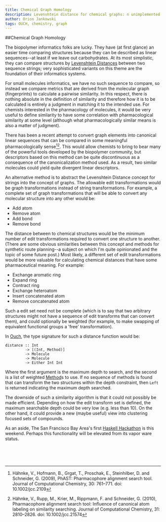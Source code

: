```yaml
---
title: Chemical Graph Homology
description: Levenshtein distance for chemical graphs: n unimplemented concept.
author: Orion Jankowski
tags: OUCH, chemistry, graph
---
```


<STYLE type="text/css">
   img {border: 2px solid orange; display: inline; margin: 2px 10px 2px 10px}
   p.caption {font-size: 14px; align: left; text-align: left; color: black;}
   table.example {font-size: 14px; display: block; text-align: center; color: black;}
 </STYLE>





##Chemical Graph Homology

The biopolymer informatics folks are lucky.  They have (at first glance) an easier time comparing structures because they can be described as linear sequences--at least if we leave out carbohydrates.  At its most simplistic, they can compare structures by [Levenshtein Distances](http://en.wikipedia.org/wiki/Levenshtein_distance) between two sequence strings; very sophisticated variants on this theme are the foundation of their informatics systems. 

For small molecules informatics, we have no such sequence to compare, so instead we compare metrics that are derived from the molecular graph (fingerprints) to calculate a pairwise similarity.  In this respect, there is nothing absolute in the definition of similarity and therefore how it is to be calculated is entirely a judgment in matching it to the intended use.  For chemists interested in the pharmacology of molecules, it would be very useful to define similarity to have some correlation with pharmacological similarity at some level (although what pharmacologically similar means is also a matter of judgment).

There has been a recent attempt to convert graph elements into canonical linear sequences that can be compared in some meaningful pharmacologically sense[^1][^2].  This would allow chemists to bring to bear many of the powerful tools developed by the biopolymer community, but descriptors based on this method can be quite discontinuous as a consequence of the canonicalization method used.  As a result, two similar molecules could yield quite divergent linear descriptors.

An alternative method is to abstract the Levenshtein Distance concept for strings into the concept of graphs.  The allowable edit transformations would be graph transformations instead of string transformations.  For example, a complete set of graph transformations that will be able to convert any molecular structure into any other would be:

  - Add atom
  - Remove atom
  - Add bond
  - Remove bond

The distance between to chemical structures would be the minimum number of edit transformations required to convert one structure to another.  (There are some obvious similarities between this concept and methods for synthetic route planning--a subject on which I'm quite opinionated and the topic of some future post.)  Most likely, a different set of edit transformations would be more valuable for calculating chemical distances that have some pharmaceutical meaning.  For example:

  - Exchange aromatic ring
  - Expand ring
  - Contract ring
  - Exchange heteroatom
  - Insert concatenated atom
  - Remove concatenated atom

Such a edit set need not be complete (which is to say that two arbitrary structures might not have a sequence of edit transforms that can convert them), and could optionally be weighted (for example, to make swapping of equivalent functional groups a 'free' transformation).

In [Ouch](http://www.pharmash.com/tags/OUCH.html), the type signature for such a distance function would be:

~~~~~~~{.haskell }
distance :: Int 
         -> [(Int, Method)] 
         -> Molecule 
         -> Molecule 
         -> Either Int Int
~~~~~~~

Where the first argument is the maximum depth to search, and the second is a list of weighted [Method](https://github.com/odj/Ouch/blob/master/Ouch/Enumerate/Method.hs)s to use.  If no sequence of methods is found that can transform the two structures within the depth constraint, then `Left` is returned indicating the maximum depth searched.

The downside of such a similarity algorithm is that it could not possibly be made efficient.  Depending on how the edit transform set is defined, the maximum searchable depth could be very low (e.g. less than 10).  On the other hand, it could provide a new (maybe useful) view into clustering focused sets of compounds.

As an aside, The San Francisco Bay Area's first [Haskell Hackathon](http://wiki.hackerdojo.com/w/page/32992961/Haskell-Hackathon-2011) is this weekend.  Perhaps this functionality will be elevated from its vapor ware status.

<br><br><br>

[^1]: Hähnke, V., Hofmann, B., Grgat, T., Proschak, E., Steinhilber, D. and Schneider, G. (2009), PhAST: Pharmacophore alignment search tool. Journal of Computational Chemistry, 30: 761–771. doi: 10.1002/jcc.2109
[^2]: Hähnke, V., Rupp, M., Krier, M., Rippmann, F. and Schneider, G. (2010), Pharmacophore alignment search tool: Influence of canonical atom labeling on similarity searching. Journal of Computational Chemistry, 31: 2810–2826. doi: 10.1002/jcc.21574

